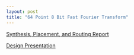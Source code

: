 ```yaml
---
layout: post
title: "64 Point 8 Bit Fast Fourier Transform"
---
```


[Synthesis, Placement, and Routing Report](https://zackfravel.github.io/assets/pdf/fft.pdf/)   

[Design Presentation](https://zackfravel.github.io/assets/pdf/fftpresentation.pdf/) 
